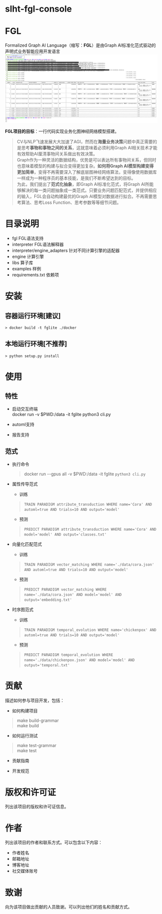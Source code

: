 # slht-fgl-console
# FGL
Formalized Graph AI Language（缩写：**FGL**）是由Graph AI标准化范式驱动的声明式业务智能应用开发语言  
![FGL交互终端](images/fgl_console.png)  

**FGL项目的目标**：一行代码实现业务化图神经网络模型搭建。
> CV与NLP飞速发展大大加速了AGI，然而在**海量业务决策**问题中真正需要的是思考**事物和事物之间的关系**，这就意味着必须利用Graph AI相关技术才能有效帮助AI厘清事物间关系做出有效决策。    
> Graph作为一种灵活的数据结构，优势是可以表达所有事物间关系，但同时也意味着模型的构建与拟合变得更加复杂。**如何将Graph AI模型构建变得更加简单**，变得不再需要深入了解底层图神经网络算法，变得像使用数据库一样成为一种程序员的基本技能，是我们不断希望达到的目标。  
> 为此，我们提出了**范式化抽象**，即Graph AI标准化范式，将Graph AI所能够解决的每一类问题抽象成一类范式。只要业务问题匹配范式，并提供相应的输入，FGL会自动构建最优的Graph AI模型对数据进行拟合。不再需要思考算法、思考Loss Function、思考参数等等细节问题。  

# 目录说明 
* fgl FGL语法支持
* interpreter FGL语法解释器
* interpreter/engine_adapters 针对不同计算引擎的适配器
* engine 计算引擎
* libs 算子库
* examples 样例
* requirements.txt 依赖项

# 安装
## 容器运行环境[建议]
    > docker build -t fglite ./docker
## 本地运行环境[不推荐]
    > python setup.py install 

# 使用
## 特性
* 启动交互终端      
docker run -v $PWD:/data -it fglite python3 cli.py

* automl支持

* 报告支持

## 范式
* 执行命令  
    > docker run --gpus all -v $PWD:/data -it fglite ```python3 cli.py```
* 属性传导范式
    * 训练 
    > ```TRAIN PARADIGM attribute_transduction WHERE name='Cora' AND automl=true AND trials=10 AND output='model'```
    * 预测  
    > ```PREDICT PARADIGM attribute_transduction WHERE name='Cora' AND model='model' AND output='classes.txt'```

* 向量化匹配范式
    * 训练 
    > ```TRAIN PARADIGM vector_matching WHERE name='./data/cora.json' AND automl=true AND trials=10 AND output='model'```
    * 预测  
    > ```PREDICT PARADIGM vector_matching WHERE name='./data/cora.json' AND model='model' AND output='embedding.txt'```

* 时序图范式
    * 训练 
    > ```TRAIN PARADIGM temporal_evolution WHERE name='chickenpox' AND automl=true AND trials=10 AND output='model'```
    * 预测  
    > ```PREDICT PARADIGM temporal_evolution WHERE name='./data/chickenpox.json' AND model='model' AND output='temporal.txt'```

# 贡献
描述如何参与项目开发，包括：
- 如何构建项目
 > make build-grammar   
 > make build 

- 如何运行测试
> make test-grammar   
> make test   

- 贡献指南

- 开发规范

# 版权和许可证
列出该项目的版权和许可证信息。

# 作者
列出该项目的作者和联系方式。可以包含以下内容：
- 作者姓名
- 邮箱地址
- 博客地址
- 社交媒体账号

# 致谢
向为该项目做出贡献的人员致谢。可以列出他们的姓名和贡献方式。